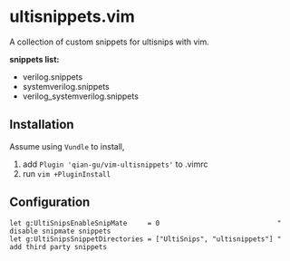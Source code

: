 # ultisnippets.vim

A collection of custom snippets for ultisnips with vim.

**snippets list:**

- verilog.snippets
- systemverilog.snippets
- verilog_systemverilog.snippets

## Installation

Assume using `Vundle` to install,

1. add `Plugin 'qian-gu/vim-ultisnippets'` to .vimrc
2. run `vim +PluginInstall`

## Configuration
```
let g:UltiSnipsEnableSnipMate     = 0                             " disable snipmate snippets
let g:UltiSnipsSnippetDirectories = ["UltiSnips", "ultisnippets"] " add third party snippets
```

